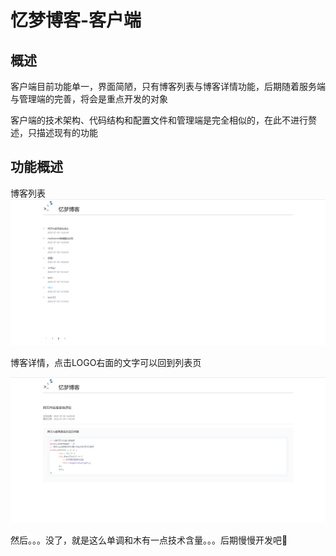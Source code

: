 # 忆梦博客-客户端

## 概述

客户端目前功能单一，界面简陋，只有博客列表与博客详情功能，后期随着服务端与管理端的完善，将会是重点开发的对象

客户端的技术架构、代码结构和配置文件和管理端是完全相似的，在此不进行赘述，只描述现有的功能

## 功能概述

博客列表![image-20220816170552050](images/image-20220816170552050.png)

博客详情，点击LOGO右面的文字可以回到列表页

![image-20220816170721356](images/image-20220816170721356.png)

然后。。。没了，就是这么单调和木有一点技术含量。。。后期慢慢开发吧🤣